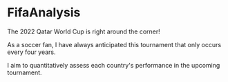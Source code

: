 # FifaAnalysis

The 2022 Qatar World Cup is right around the corner! 

As a soccer fan, I have always anticipated this tournament that only occurs every four years.

I aim to quantitatively assess each country's performance in the upcoming tournament.
